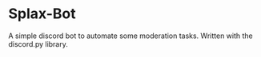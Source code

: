 # Splax-Bot
A simple discord bot to automate some moderation tasks. Written with the discord.py library.
